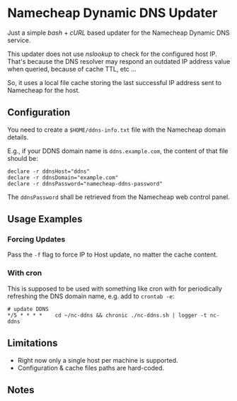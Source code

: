 # Namecheap Dynamic DNS Updater
Just a simple _bash_ + _cURL_ based updater for the Namecheap Dynamic DNS service.

This updater does not use _nslookup_ to check for the configured host IP. That's
because the DNS resolver may respond an outdated IP address value when queried,
because of cache TTL, etc ...

So, it uses a local file cache storing the last successful IP address sent to Namecheap
for the host.

## Configuration
You need to create a `$HOME/ddns-info.txt` file with the Namecheap domain details.

E.g., if your DDNS domain name is `ddns.example.com`, the content of that file
should be:
```
declare -r ddnsHost="ddns"
declare -r ddnsDomain="example.com"
declare -r ddnsPassword="namecheap-ddns-password"
```
The `ddnsPassword` shall be retrieved from the Namecheap web control panel.

## Usage Examples
### Forcing Updates
Pass the `-f` flag to force IP to Host update, no matter the cache content.

### With cron
This is supposed to be used with something like cron with for periodically refreshing
the DNS domain name, e.g. add to `crontab -e`:
```
# update DDNS
*/5 * * * *    cd ~/nc-ddns && chronic ./nc-ddns.sh | logger -t nc-ddns
```

## Limitations
- Right now only a single host per machine is supported.
- Configuration & cache files paths are hard-coded.

## Notes
